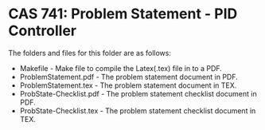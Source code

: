 # CAS 741: Problem Statement - PID Controller

The folders and files for this folder are as follows:

- Makefile - Make file to compile the Latex(.tex) file in to a PDF.
- ProblemStatement.pdf - The problem statement document in PDF.
- ProblemStatement.tex - The problem statement document in TEX.
- ProbState-Checklist.pdf - The problem statement checklist document in PDF.
- ProbState-Checklist.tex - The problem statement checklist document in TEX.